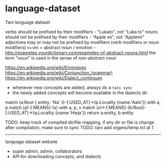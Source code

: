 # language-dataset
Tani language dataset

verbs should be prefixed by their modifiers - "Lukato", not "Luka to"
nouns should not be prefixed by their modifiers - "Apple mi", not "Applemi"
adjectives may or may not be prefixed by modifiers (verb modifiers or noun modifiers)
v+vm = abstract noun / emotion - http://examples.yourdictionary.com/examples-of-abstract-nouns.html
the term "noun" is used in the sense of non-abstract noun

https://en.wikipedia.org/wiki/Etymology
https://en.wikipedia.org/wiki/Conjunction_(grammar)
https://en.wikipedia.org/wiki/Dialect_continuum

* whenever new concepts are added, always do a `tani sync`
* the newly added concepts will become available in the dialects dir

match (a:Root { entity: 'Na' })-[:USED_AT]->(p:Locality {name:'Aalo'}) with a, p
match (a)-[:MEANS]-(x) with a, p, x
match (x)<-[:MEANS]-(b:Root)-[:USED_AT]->(q:Locality {name:'Hwja'}) return a.entity, b.entity

TODO: keep track of compiled dir/file mapping, if any dir or file is change after compilation, make sure to sync
TODO: tani add organs/temp.txt at 1

----

language dataset website

 - super admin, admin, collaborators
 - API for downloading concepts, and dialects

